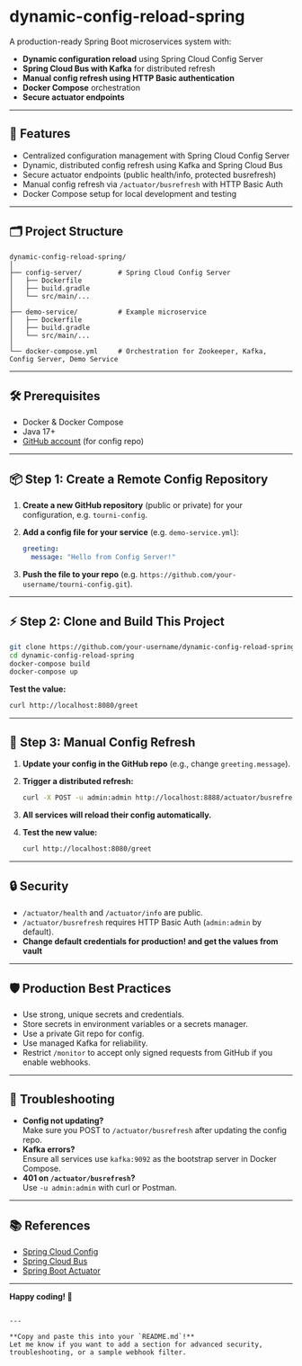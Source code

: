 # dynamic-config-reload-spring

A production-ready Spring Boot microservices system with:
- **Dynamic configuration reload** using Spring Cloud Config Server
- **Spring Cloud Bus with Kafka** for distributed refresh
- **Manual config refresh using HTTP Basic authentication**
- **Docker Compose** orchestration
- **Secure actuator endpoints**

---

## 🚀 Features

- Centralized configuration management with Spring Cloud Config Server
- Dynamic, distributed config refresh using Kafka and Spring Cloud Bus
- Secure actuator endpoints (public health/info, protected busrefresh)
- Manual config refresh via `/actuator/busrefresh` with HTTP Basic Auth
- Docker Compose setup for local development and testing

---

## 🗂️ Project Structure

```
dynamic-config-reload-spring/
│
├── config-server/         # Spring Cloud Config Server
│   ├── Dockerfile
│   ├── build.gradle
│   └── src/main/...
│
├── demo-service/          # Example microservice
│   ├── Dockerfile
│   ├── build.gradle
│   └── src/main/...
│
└── docker-compose.yml     # Orchestration for Zookeeper, Kafka, Config Server, Demo Service
```

---

## 🛠️ Prerequisites

- Docker & Docker Compose
- Java 17+
- [GitHub account](https://github.com/) (for config repo)

---

## 📦 Step 1: Create a Remote Config Repository

1. **Create a new GitHub repository** (public or private) for your configuration, e.g. `tourni-config`.
2. **Add a config file for your service** (e.g. `demo-service.yml`):

   ```yaml
   greeting:
     message: "Hello from Config Server!"
   ```

3. **Push the file to your repo** (e.g. `https://github.com/your-username/tourni-config.git`).

---

## ⚡ Step 2: Clone and Build This Project

```bash
git clone https://github.com/your-username/dynamic-config-reload-spring.git
cd dynamic-config-reload-spring
docker-compose build
docker-compose up
```
**Test the value:**

   ```bash
   curl http://localhost:8080/greet
   ```

---

## 🔄 Step 3: Manual Config Refresh

1. **Update your config in the GitHub repo** (e.g., change `greeting.message`).
2. **Trigger a distributed refresh:**

   ```bash
   curl -X POST -u admin:admin http://localhost:8888/actuator/busrefresh
   ```

3. **All services will reload their config automatically.**
4. **Test the new value:**

   ```bash
   curl http://localhost:8080/greet
   ```

---

## 🔒 Security

- `/actuator/health` and `/actuator/info` are public.
- `/actuator/busrefresh` requires HTTP Basic Auth (`admin:admin` by default).
- **Change default credentials for production! and get the values from vault**

---

## 🛡️ Production Best Practices

- Use strong, unique secrets and credentials.
- Store secrets in environment variables or a secrets manager.
- Use a private Git repo for config.
- Use managed Kafka for reliability.
- Restrict `/monitor` to accept only signed requests from GitHub if you enable webhooks.

---

## 📝 Troubleshooting

- **Config not updating?**  
  Make sure you POST to `/actuator/busrefresh` after updating the config repo.
- **Kafka errors?**  
  Ensure all services use `kafka:9092` as the bootstrap server in Docker Compose.
- **401 on `/actuator/busrefresh`?**  
  Use `-u admin:admin` with curl or Postman.

---

## 📚 References

- [Spring Cloud Config](https://spring.io/projects/spring-cloud-config)
- [Spring Cloud Bus](https://spring.io/projects/spring-cloud-bus)
- [Spring Boot Actuator](https://docs.spring.io/spring-boot/docs/current/actuator-api/htmlsingle/)

---

**Happy coding! 🚀**
```

---

**Copy and paste this into your `README.md`!**  
Let me know if you want to add a section for advanced security, troubleshooting, or a sample webhook filter.
